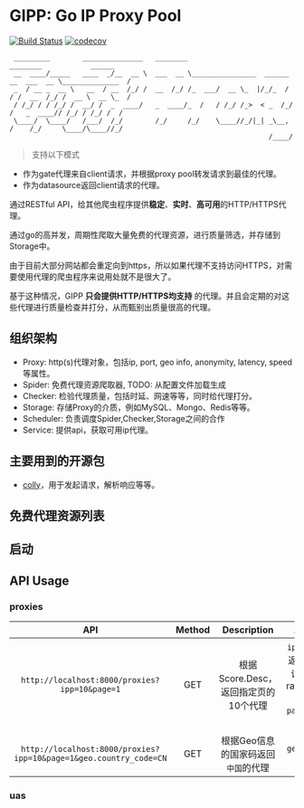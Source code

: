 # GIPP: Go IP Proxy Pool

[![Build Status](https://travis-ci.org/Leosocy/gipp.svg?branch=master)](https://travis-ci.org/Leosocy/gipp)
[![codecov](https://codecov.io/gh/Leosocy/gipp/branch/master/graph/badge.svg)](https://codecov.io/gh/Leosocy/gipp)

     _________        _______________   ________                               ________            ______
     __  ____/_____   ____  _/__  __ \  ___  __ \________________  ______  __  ___  __ \______________  /
     _  / __ _  __ \   __  / __  /_/ /  __  /_/ /_  ___/  __ \_  |/_/_  / / /  __  /_/ /  __ \  __ \_  / 
     / /_/ / / /_/ /  __/ /  _  ____/   _  ____/_  /   / /_/ /_>  < _  /_/ /   _  ____// /_/ / /_/ /  /  
     \____/  \____/   /___/  /_/        /_/     /_/    \____//_/|_| _\__, /    /_/     \____/\____//_/   
                                                                    /____/                               

> 支持以下模式

- 作为gate代理来自client请求，并根据proxy pool转发请求到最佳的代理。
- 作为datasource返回client请求的代理。

通过RESTful API，给其他爬虫程序提供**稳定**、**实时**、**高可用**的HTTP/HTTPS代理。

通过go的高并发，周期性爬取大量免费的代理资源，进行质量筛选，并存储到Storage中。

由于目前大部分网站都会重定向到https，所以如果代理不支持访问HTTPS，对需要使用代理的爬虫程序来说用处就不是很大了。

基于这种情况，GIPP **只会提供HTTP/HTTPS均支持** 的代理。并且会定期的对这些代理进行质量检查并打分，从而甄别出质量很高的代理。

## 组织架构

- Proxy: http(s)代理对象，包括ip, port, geo info, anonymity, latency, speed等属性。
- Spider: 免费代理资源爬取器, TODO: 从配置文件加载生成
- Checker: 检验代理质量，包括时延、网速等等，同时给代理打分。
- Storage: 存储Proxy的介质，例如MySQL、Mongo、Redis等等。
- Scheduler: 负责调度Spider,Checker,Storage之间的合作
- Service: 提供api，获取可用ip代理。

## 主要用到的开源包

- [colly](https://github.com/gocolly/colly)，用于发起请求，解析响应等等。

## 免费代理资源列表

## 启动

## API Usage

### proxies

|                                API                                | Method |             Description              |                       Args                        |  Try  |
| :---------------------------------------------------------------: | :----: | :----------------------------------: | :-----------------------------------------------: | :---: |
|           `http://localhost:8000/proxies?ipp=10&page=1`           |  GET   | 根据Score.Desc，返回指定页的10个代理 | `ipp`:一页返回n条记录，range(0, 50]  `page`:第n页 |       |
| `http://localhost:8000/proxies?ipp=10&page=1&geo.country_code=CN` |  GET   | 根据Geo信息的国家码返回`中国`的代理  |                  `geo.xxx`: xxx                   |

### uas
